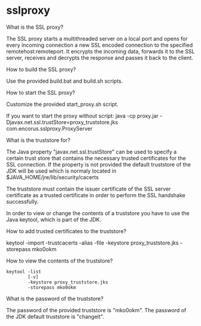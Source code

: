 sslproxy
========

What is the SSL proxy?

   The SSL proxy starts a multithreaded server on a local port and opens for
   every incoming connection a new SSL encoded connection to the specified
   remotehost:remoteport. It encrypts the incoming data, forwards it to the
   SSL server, receives and decrypts the response and passes it back to the
   client.


How to build the SSL proxy?

   Use the provided build.bat and build.sh scripts.


How to start the SSL proxy?

   Customize the provided start_proxy.sh script.

   If you want to start the proxy without script:
      java -cp proxy.jar
           -Djavax.net.ssl.trustStore=proxy_truststore.jks
           com.encorus.sslproxy.ProxyServer <port> <remoteHost> <remotePort>


What is the truststore for?

   The Java property "javax.net.ssl.trustStore" can be used to specify a
   certain trust store that contains the necessary trusted certificates for
   the SSL connection. If the property is not provided the default truststore
   of the JDK will be used which is normaly located in
      $JAVA_HOME/jre/lib/security/cacerts

   The truststore must contain the issuer certificate of the SSL server
   certificate as a trusted certificate in order to perform the SSL handshake
   successfully.

   In order to view or change the contents of a truststore you have to use
   the Java keytool, which is part of the JDK.


How to add trusted certificates to the truststore?

   keytool -import
           -trustcacerts
           -alias <alias>
           -file <ca cert file>
           -keystore proxy_truststore.jks
           -storepass mko0okm 
 

How to view the contents of the truststore?

    keytool -list
            [-v]
            -keystore proxy_truststore.jks
            -storepass mko0okm


What is the password of the truststore?

   The password of the provided truststore is "mko0okm".
   The password of the JDK default truststore is "changeit".
